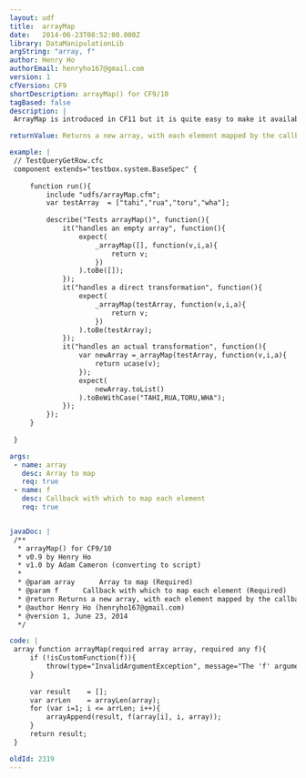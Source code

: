 ```yaml
---
layout: udf
title:  arrayMap
date:   2014-06-23T08:52:00.000Z
library: DataManipulationLib
argString: "array, f"
author: Henry Ho
authorEmail: henryho167@gmail.com
version: 1
cfVersion: CF9
shortDescription: arrayMap() for CF9/10
tagBased: false
description: |
 ArrayMap is introduced in CF11 but it is quite easy to make it available for CF10.

returnValue: Returns a new array, with each element mapped by the callback

example: |
 // TestQueryGetRow.cfc
 component extends="testbox.system.BaseSpec" {
 
     function run(){
         include "udfs/arrayMap.cfm";
         var testArray  = ["tahi","rua","toru","wha"];
 
         describe("Tests arrayMap()", function(){
             it("handles an empty array", function(){
                 expect(
                     _arrayMap([], function(v,i,a){
                         return v;
                     })
                 ).toBe([]);
             });
             it("handles a direct transformation", function(){
                 expect(
                     _arrayMap(testArray, function(v,i,a){
                         return v;
                     })
                 ).toBe(testArray);
             });
             it("handles an actual transformation", function(){
                 var newArray =_arrayMap(testArray, function(v,i,a){
                     return ucase(v);
                 }); 
                 expect(
                     newArray.toList()
                 ).toBeWithCase("TAHI,RUA,TORU,WHA");
             });
         });
     }
 
 }

args:
 - name: array
   desc: Array to map
   req: true
 - name: f
   desc: Callback with which to map each element
   req: true


javaDoc: |
 /**
  * arrayMap() for CF9/10
  * v0.9 by Henry Ho
  * v1.0 by Adam Cameron (converting to script)
  * 
  * @param array      Array to map (Required)
  * @param f      Callback with which to map each element (Required)
  * @return Returns a new array, with each element mapped by the callback 
  * @author Henry Ho (henryho167@gmail.com) 
  * @version 1, June 23, 2014 
  */

code: |
 array function arrayMap(required array array, required any f){
     if (!isCustomFunction(f)){
         throw(type="InvalidArgumentException", message="The 'f' argument must be a function");
     }
 
     var result    = [];
     var arrLen    = arrayLen(array);
     for (var i=1; i <= arrLen; i++){
         arrayAppend(result, f(array[i], i, array));
     }
     return result;
 }

oldId: 2319
---
```


